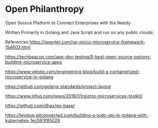 # Open Philanthropy
Open Source Platform to Connect Enterprises with the Needy

Written Primarily in Golang and Java Script and run on any public clouds

References
https://jaxenter.com/go-micro-microservice-framework-154603.html

https://techbeacon.com/app-dev-testing/9-best-open-source-options-building-microservice-apps

https://www.velotio.com/engineering-blog/build-a-containerized-microservice-in-golang

https://github.com/golang-standards/project-layout

https://www.infoq.com/news/2016/01/gizmo-microservices-toolkit/

https://github.com/dhax/go-base/

https://levelup.gitconnected.com/building-a-todo-api-in-golang-with-kubernetes-1ec593f85029

